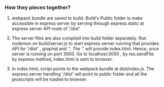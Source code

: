 ### How they pieces together?

1. webpack bundle are saved to build. Build's Public folder is make accessible in express server by serving through
express.static at express server API route of '/dist'

2. The server files are also compiled into build folder separately. Run nodemon on build/server.js to start express server running that provides API for '/dist' , graphql and '*'. The '*' will provide index.html. Hence, once server is running on port 3000. Go to localhost:3000 , by res.sendFile by express method, index.html is sent to browser.

3. In index.html, script points to the webpack bundle at dist/index.js. The express server handling '/dist' will point to public folder and all the javascripts will be loaded to browser.
